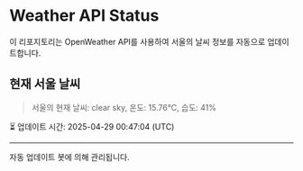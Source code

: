 
# Weather API Status

이 리포지토리는 OpenWeather API를 사용하여 서울의 날씨 정보를 자동으로 업데이트합니다.

## 현재 서울 날씨
> 서울의 현재 날씨: clear sky, 온도: 15.76°C, 습도: 41%

⏳ 업데이트 시간: 2025-04-29 00:47:04 (UTC)

---
자동 업데이트 봇에 의해 관리됩니다.
